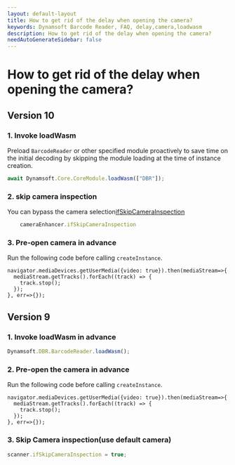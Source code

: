 ```yaml
---
layout: default-layout
title: How to get rid of the delay when opening the camera?
keywords: Dynamsoft Barcode Reader, FAQ, delay,camera,loadwasm
description: How to get rid of the delay when opening the camera?
needAutoGenerateSidebar: false
---
```


# How to get rid of the delay when opening the camera?

## Version 10
### 1. Invoke loadWasm
Preload `BarcodeReader` or other specified module proactively to save time on the initial decoding by skipping the module loading at the time of instance creation.

```javascript
await Dynamsoft.Core.CoreModule.loadWasm(["DBR"]);
```
### 2. skip camera inspection
You can bypass the camera selection[ifSkipCameraInspection](https://www.dynamsoft.com/camera-enhancer/docs/web/programming/javascript/api-reference/camera-control.html#ifskipcamerainspection)
```javascript
	cameraEnhancer.ifSkipCameraInspection
```

### 3. Pre-open camera in advance
Run the following code before calling `createInstance`.
```
navigator.mediaDevices.getUserMedia({video: true}).then(mediaStream=>{
  mediaStream.getTracks().forEach((track) => {
    track.stop();
  });
}, err=>{});
```

## Version 9
### 1. Invoke loadWasm in advance

```javascript
Dynamsoft.DBR.BarcodeReader.loadWasm();
```

### 2. Pre-open the camera in advance

Run the following code before calling `createInstance`.
```
navigator.mediaDevices.getUserMedia({video: true}).then(mediaStream=>{
  mediaStream.getTracks().forEach((track) => {
    track.stop();
  });
}, err=>{});
```

### 3. Skip Camera inspection(use default camera)

```javascript
scanner.ifSkipCameraInspection = true;
```
